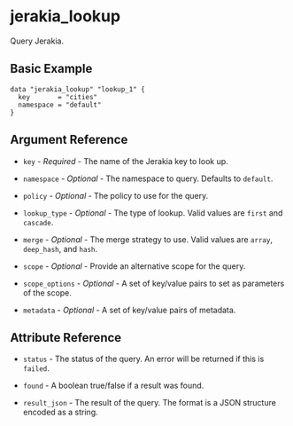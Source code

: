 # jerakia_lookup

Query Jerakia.

## Basic Example

```hcl
data "jerakia_lookup" "lookup_1" {
  key       = "cities"
  namespace = "default"
}
```

## Argument Reference

* `key` - *Required* - The name of the Jerakia key to look up.

* `namespace` - *Optional* - The namespace to query. Defaults to `default`.

* `policy` - *Optional* - The policy to use for the query.

* `lookup_type` - *Optional* - The type of lookup. Valid values are `first`
	and `cascade`.

* `merge` - *Optional* - The merge strategy to use. Valid values are `array`,
	`deep_hash`, and `hash`.

* `scope` - *Optional* - Provide an alternative scope for the query.

* `scope_options` - *Optional* - A set of key/value pairs to set as parameters
	of the scope.

* `metadata` - *Optional* - A set of key/value pairs of metadata.


## Attribute Reference

* `status` - The status of the query. An error will be returned if this
	is `failed`.

* `found` - A boolean true/false if a result was found.

* `result_json` - The result of the query. The format is a JSON structure
	encoded as a string.
